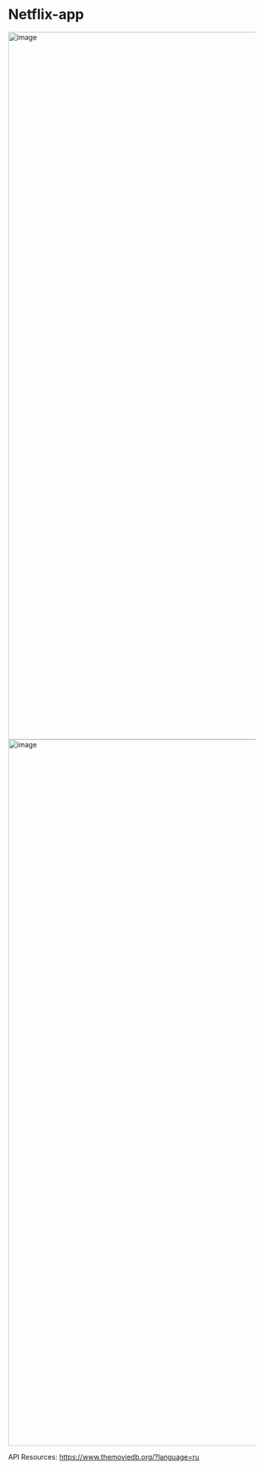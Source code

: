 # Netflix-app
<img width="1440" alt="image" src="https://user-images.githubusercontent.com/91181514/183047115-a7ba20b3-d8f3-4272-b5a8-356e0c163df8.png">
<img width="1438" alt="image" src="https://user-images.githubusercontent.com/91181514/183047205-f0fc55e5-d064-47ab-87e9-db4a4c9c25af.png">

API Resources:
https://www.themoviedb.org/?language=ru
